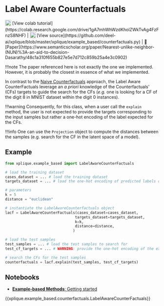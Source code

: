 # Label Aware Counterfactuals

<sub>
    <img src="https://upload.wikimedia.org/wikipedia/commons/d/d0/Google_Colaboratory_SVG_Logo.svg" width="20">
</sub> [View colab tutorial](https://colab.research.google.com/drive/1gA7mhWhWzdKholZWkTvAg4FzFnzS8NHF) |
<sub>
    <img src="https://upload.wikimedia.org/wikipedia/commons/9/91/Octicons-mark-github.svg" width="20">
</sub> [View source](https://github.com/deel-ai/xplique/blob/master/xplique/example_based/counterfactuals.py) |
📰 [Paper](https://www.semanticscholar.org/paper/Nearest-unlike-neighbor-(NUN)%3A-an-aid-to-decision-Dasarathy/48c1a310f655b827e5e7d712c859b25a4e3c0902)

!!!note
    The paper referenced here is not exactly the one we implemented. However, it is probably the closest in essence of what we implemented.

In contrast to the [Naive Counterfactuals](../../counterfactuals/naive_counter_factuals/) approach, the Label Aware CounterFactuals leverage an *a priori* knowledge of the Counterfactuals' (CFs) targets to guide the search for the CFs (*e.g.* one is looking for a CF of the digit 8 in MNIST dataset within the digit 0 instances).

!!!warning
    Consequently, for this class, when a user call the `explain` method, the user is not expected to provide the targets corresponding to the input samples but rather a one-hot encoding of the label expected for the CFs.

!!!info
    One can use the `Projection` object to compute the distances between the samples (e.g. search for the CF in the latent space of a model).

## Example

```python
from xplique.example_based import LabelAwareCounterFactuals

# load the training dataset
cases_dataset = ... # load the training dataset
targets_dataset = ... # load the one-hot encoding of predicted labels of the training dataset

# parameters
k = 5
distance = "euclidean"

# instantiate the LabelAwareCounterfactuals object
lacf = LabelAwareCounterFactuals(cases_dataset=cases_dataset,
                                targets_dataset=targets_dataset,
                                k=k,
                                distance=distance,
                               )

# load the test samples
test_samples = ... # load the test samples to search for
test_cf_targets = ... # WARNING: provide the one-hot encoding of the expected label of the CFs

# search the CFs for the test samples
counterfactuals = lacf.explain(test_samples, test_cf_targets)
```

## Notebooks

- [**Example-based Methods**: Getting started](https://colab.research.google.com/drive/1gA7mhWhWzdKholZWkTvAg4FzFnzS8NHF)

{{xplique.example_based.counterfactuals.LabelAwareCounterFactuals}}